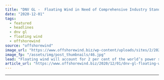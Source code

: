 ```yaml
---
title: "DNV GL -  Floating Wind in Need of Comprehensive Industry Standards"
date: "2020-12-01"
tags: 
  - featured
  - headlines
  - dnv gl
  - floating wind
  - offshorewind
source: "offshorewind"
image_url: "https://www.offshorewind.biz/wp-content/uploads/sites/2/2020/12/Global-Offshore_illustration.jpg"
image_fp: "/assets/img/post_thumbnails/46.jpg"
lead: "Floating wind will account for 2 per cent of the world’s power supply by"
article_url: "https://www.offshorewind.biz/2020/12/01/dnv-gl-floating-wind-in-need-of-comprehensive-industry-standards/"
---
```


---
